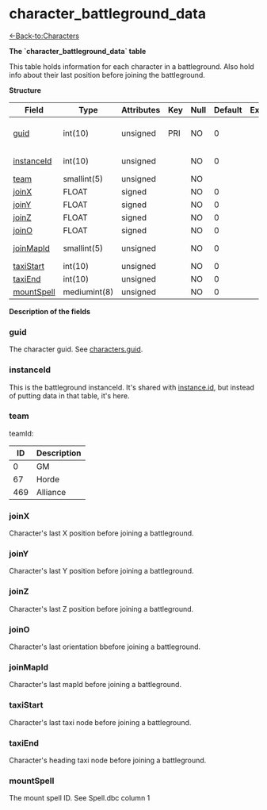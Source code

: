 # character\_battleground\_data

[<-Back-to:Characters](database-characters.md)

**The \`character\_battleground\_data\` table**

This table holds information for each character in a battleground. Also hold info about their last position before joining the battleground.

**Structure**

| Field            | Type         | Attributes | Key | Null | Default | Extra | Comment                  |
|------------------|--------------|------------|-----|------|---------|-------|--------------------------|
| [guid][1]        | int(10)      | unsigned   | PRI | NO   | 0       |       | Global Unique Identifier |
| [instanceId][2]  | int(10)      | unsigned   |     | NO   | 0       |       | Instance Identifier      |
| [team][3]        | smallint(5)  | unsigned   |     | NO   |         |       |                          |
| [joinX][4]       | FLOAT        | signed     |     | NO   | 0       |       |                          |
| [joinY][5]       | FLOAT        | signed     |     | NO   | 0       |       |                          |
| [joinZ][6]       | FLOAT        | signed     |     | NO   | 0       |       |                          |
| [joinO][7]       | FLOAT        | signed     |     | NO   | 0       |       |                          |
| [joinMapId][8]   | smallint(5)  | unsigned   |     | NO   | 0       |       | Map Identifier           |
| [taxiStart][9]   | int(10)      | unsigned   |     | NO   | 0       |       |                          |
| [taxiEnd][10]    | int(10)      | unsigned   |     | NO   | 0       |       |                          |
| [mountSpell][11] | mediumint(8) | unsigned   |     | NO   | 0       |       |                          |

[1]: #guid
[2]: #instanceid
[3]: #team
[4]: #joinx
[5]: #joiny
[6]: #joinz
[7]: #joino
[8]: #joinmapid
[9]: #taxistart
[10]: #taxiend
[11]: #mountspell

**Description of the fields**

### guid

The character guid. See [characters.guid](2129969.html#characters(table)-id).

### instanceId

This is the battleground instanceId. It's shared with [instance.id](instance_2130197.html#instance-id), but instead of putting data in that table, it's here.

### team

teamId:

| ID  | Description |
|-----|-------------|
| 0   | GM          |
| 67  | Horde       |
| 469 | Alliance    |

### joinX

Character's last X position before joining a battleground.

### joinY

Character's last Y position before joining a battleground.

### joinZ

Character's last Z position before joining a battleground.

### joinO

Character's last orientation bbefore joining a battleground.

### joinMapId

Character's last mapId before joining a battleground.

### taxiStart

Character's last taxi node before joining a battleground.

### taxiEnd

Character's heading taxi node before joining a battleground.

### mountSpell

The mount spell ID. See Spell.dbc column 1
